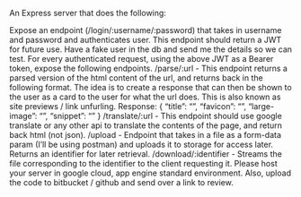 An Express server that does the following:

Expose an endpoint (/login/:username/:password) that takes in username and password and authenticates user. This endpoint should return a JWT for future use. Have a fake user in the db and send me the details so we can test.
For every authenticated request, using the above JWT as a Bearer token, expose the following endpoints.
/parse/:url - This endpoint returns a parsed version of the html content of the url, and returns back in the following format. The idea is to create a response that can then be shown to the user as a card to the user for what the url does. This is also known as site previews / link unfurling.
Response: { “title”: “”, “favicon”: “”, “large-image”: “”, “snippet”: “” }
/translate/:url - This endpoint should use google translate or any other api to translate the contents of the page, and return back html (not json).
/upload - Endpoint that takes in a file as a form-data param (I’ll be using postman) and uploads it to storage for access later. Returns an identifier for later retrieval.
/download/:identifier - Streams the file corresponding to the identifier to the client requesting it.
Please host your server in google cloud, app engine standard environment. Also, upload the code to bitbucket / github and send over a link to review.
